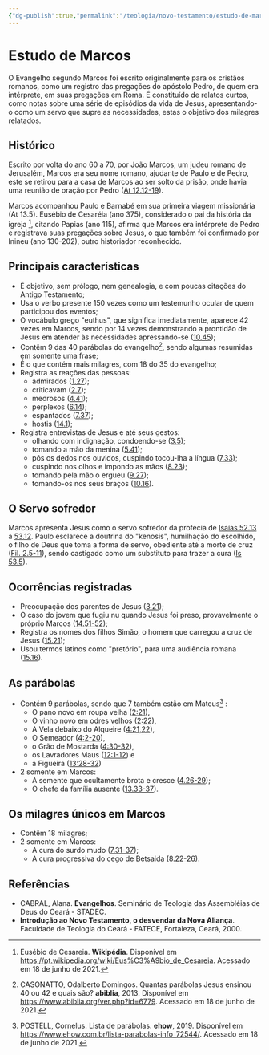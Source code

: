 ```yaml
---
{"dg-publish":true,"permalink":"/teologia/novo-testamento/estudo-de-marcos/","title":"Estudo de Marcos","metatags":{"description":"escrito para os cristãos romanos, como um registro das pregações do apóstolo Pedro, de quem era intérprete, em suas pregações em Roma."},"tags":["Teologia","Evangelho","Novo-Testamento"],"updated":"2025-03-17T08:46:18.600-03:00"}
---
```


# Estudo de Marcos

O Evangelho segundo Marcos foi escrito originalmente para os cristãos romanos, como um registro das pregações do apóstolo Pedro, de quem era intérprete, em suas pregações em Roma. É constituído de relatos curtos, como notas sobre uma série de episódios da vida de Jesus, apresentando-o como um servo que supre as necessidades, estas o objetivo dos milagres relatados.

## Histórico

Escrito por volta do ano 60 a 70, por João Marcos, um judeu romano de Jerusalém, Marcos era seu nome romano, ajudante de Paulo e de Pedro, este se retirou para a casa de Marcos ao ser solto da prisão, onde havia uma reunião de oração por Pedro ([At 12.12-19](https://www.bibliaonline.com.br/acf/atos/12/12-19+)).

Marcos acompanhou Paulo e Barnabé em sua primeira viagem missionária (At 13.5). Eusébio de Cesaréia (ano 375), considerado o pai da história da igreja [^1], citando Papias (ano 115), afirma que Marcos era intérprete de Pedro e registrava suas pregações sobre Jesus, o que também foi confirmado por Inineu (ano 130-202), outro historiador reconhecido. 

## Principais características

- É objetivo, sem prólogo, nem genealogia, e com poucas citações do Antigo Testamento;
- Usa o verbo presente 150 vezes como um testemunho ocular de quem participou dos eventos;
- O vocábulo grego "euthus", que significa imediatamente, aparece 42 vezes em Marcos, sendo por 14 vezes demonstrando a prontidão de Jesus em atender às necessidades apressando-se ([10.45](https://www.bibliaonline.com.br/acf/mc/10/45));
- Contêm 9 das 40 parábolas do evangelho[^3], sendo algumas resumidas em somente uma frase;
- É o que contém mais milagres, com 18 do 35 do evangelho;
- Registra as reações das pessoas:
  - admirados ([1.27](https://www.bibliaonline.com.br/acf/mc/1/27));
  - criticavam ([2.7](https://www.bibliaonline.com.br/acf/mc/2/7));
  - medrosos ([4.41](https://www.bibliaonline.com.br/acf/mc/4/41));
  - perplexos ([6.14](https://www.bibliaonline.com.br/acf/mc/6/14));
  - espantados ([7.37](https://www.bibliaonline.com.br/acf/mc/7/37));
  - hostis ([14.1](https://www.bibliaonline.com.br/acf/mc/1/14));
- Registra entrevistas de Jesus e até seus gestos:
  - olhando com indignação, condoendo-se ([3.5](https://www.bibliaonline.com.br/acf/mc/3/5));
  - tomando a mão da menina ([5.41](https://www.bibliaonline.com.br/acf/mc/5/41));
  - pôs os dedos nos ouvidos, cuspindo tocou-lha a língua ([7.33](https://www.bibliaonline.com.br/acf/mc/7/33));
  - cuspindo nos olhos e impondo as mãos ([8.23](https://www.bibliaonline.com.br/acf/mc/8/23));
  - tomando pela mão o ergueu ([9.27](https://www.bibliaonline.com.br/acf/mc/9/27));
  - tomando-os nos seus braços ([10.16](https://www.bibliaonline.com.br/acf/mc/10/16)).

## O Servo sofredor

Marcos apresenta Jesus como o servo sofredor da profecia de [Isaías 52.13](https://www.bibliaonline.com.br/acf/is/52/12-15+) a [53.12](https://www.bibliaonline.com.br/acf/is/53/1-12+). Paulo esclarece a doutrina do "kenosis", humilhação do escolhido, o filho de Deus que toma a forma de servo, obediente até a morte de cruz ([Fil. 2.5-11](https://www.bibliaonline.com.br/acf/fp/2/5-11+)), sendo castigado como um substituto para trazer a cura ([Is 53.5](https://www.bibliaonline.com.br/acf/is/53/5)).

## Ocorrências registradas

- Preocupação dos parentes de Jesus ([3.21](https://www.bibliaonline.com.br/acf/mc/3/21));
- O caso do jovem que fugiu nu quando Jesus foi preso, provavelmente o próprio Marcos ([14.51-52](https://www.bibliaonline.com.br/acf/mc/14/51-52+));
- Registra os nomes dos filhos Simão, o homem que carregou a cruz de Jesus ([15.21](https://www.bibliaonline.com.br/acf/mc/15/21));
- Usou termos latinos como "pretório", para uma audiência romana ([15.16](https://www.bibliaonline.com.br/acf/mc/15/16)).

## As parábolas

- Contém 9 parábolas, sendo que 7 também estão em Mateus[^2] :
  - O pano novo em roupa velha ([2:21](https://www.bibliaonline.com.br/acf/mc/2/21)),
  - O vinho novo em odres velhos ([2:22](https://www.bibliaonline.com.br/acf/mc/2/22)), 
  - A Vela debaixo do Alqueire ([4:21,22](https://www.bibliaonline.com.br/acf/mc/4/21-22+)), 
  - O Semeador ([4:2-20](https://www.bibliaonline.com.br/acf/mc/4/2-20+)), 
  - o Grão de Mostarda ([4:30-32](https://www.bibliaonline.com.br/acf/mc/4/30-32+)), 
  - os Lavradores Maus ([12:1-12](https://www.bibliaonline.com.br/acf/mc/12/1-12+)) e 
  - a Figueira ([13:28-32](https://www.bibliaonline.com.br/acf/mc/13/28-32+))
- 2 somente em Marcos:
  - A semente que ocultamente brota e cresce ([4.26-29](https://www.bibliaonline.com.br/acf/mc/4/26-29+));
  - O chefe da família ausente ([13.33-37](https://www.bibliaonline.com.br/acf/mc/13/33-37+)).

## Os milagres únicos em Marcos

- Contêm 18 milagres;
- 2 somente em Marcos:
  - A cura do surdo mudo ([7.31-37](https://www.bibliaonline.com.br/acf/mc/7/31-37+));
  - A cura progressiva do cego de Betsaida ([8.22-26](https://www.bibliaonline.com.br/acf/mc/8/22-26+)).

## Referências

- CABRAL, Alana. **Evangelhos**. Seminário de Teologia das Assembléias de Deus do Ceará - STADEC.
- **Introdução ao Novo Testamento, o desvendar da Nova Aliança**. Faculdade de Teologia do Ceará - FATECE, Fortaleza, Ceará, 2000. 

[^1]: Eusébio de Cesareia. **Wikipédia**. Disponível em <https://pt.wikipedia.org/wiki/Eus%C3%A9bio_de_Cesareia>. Acessado em 18 de junho de 2021.

[^2]: POSTELL, Cornelus. Lista de parábolas. **ehow**, 2019. Disponível em <https://www.ehow.com.br/lista-parabolas-info_72544/>. Acessado em 18 de junho de 2021.

[^3]: CASONATTO, Odalberto Domingos. Quantas parábolas Jesus ensinou 40 ou 42 e quais são? **abiblia**, 2013. Disponível em <https://www.abiblia.org/ver.php?id=6779>. Acessado em 18 de junho de 2021.
